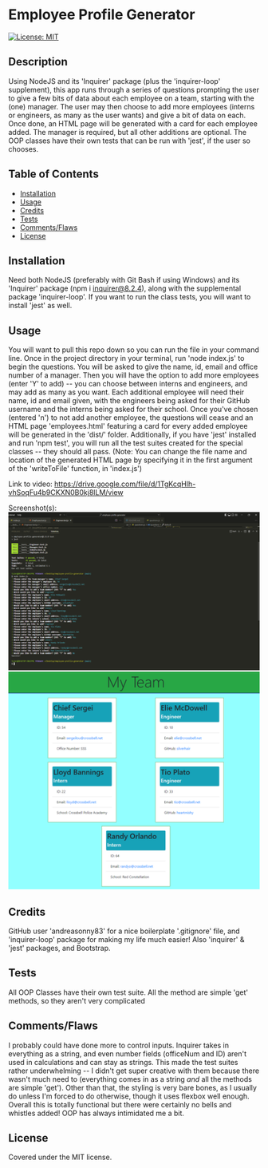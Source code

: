 # Employee Profile Generator
[![License: MIT](https://img.shields.io/badge/License-MIT-yellow.svg)](https://opensource.org/licenses/MIT)

## Description

Using NodeJS and its 'Inquirer' package (plus the 'inquirer-loop' supplement), this app runs through a series of questions prompting the user to give a few bits of data about each employee on a team, starting with the (one) manager. The user may then choose to add more employees (interns or engineers, as many as the user wants) and give a bit of data on each. Once done, an HTML page will be generated with a card for each employee added. The manager is required, but all other additions are optional. The OOP classes have their own tests that can be run with 'jest', if the user so chooses.

## Table of Contents

- [Installation](#installation)
- [Usage](#usage)
- [Credits](#credits)
- [Tests](#tests)
- [Comments/Flaws](#comments/flaws)
- [License](#license)

## Installation

Need both NodeJS (preferably with Git Bash if using Windows) and its 'Inquirer' package (npm i inquirer@8.2.4), along with the supplemental package 'inquirer-loop'. If you want to run the class tests, you will want to install 'jest' as well.

## Usage

You will want to pull this repo down so you can run the file in your command line. Once in the project directory in your terminal, run 'node index.js' to begin the questions. You will be asked to give the name, id, email and office number of a manager. Then you will have the option to add more employees (enter 'Y' to add) -- you can choose between interns and engineers, and may add as many as you want. Each additional employee will need their name, id and email given, with the engineers being asked for their GitHub username and the interns being asked for their school. Once you've chosen (entered 'n') to not add another employee, the questions will cease and an HTML page 'employees.html' featuring a card for every added employee will be generated in the 'dist/' folder. Additionally, if you have 'jest' installed and run 'npm test', you will run all the test suites created for the special classes -- they should all pass. (Note: You can change the file name and location of the generated HTML page by specifying it in the first argument of the 'writeToFile' function, in 'index.js')

Link to video: https://drive.google.com/file/d/1TgKcqHIh-vhSoqFu4b9CKXN0B0kj8lLM/view

Screenshot(s):
![Finished inquirer question set & jest tests](./assets/images/terminal-test-and-sample.png?raw=true "Example of a finished inquirer set and completed test suite")
![Sample HTML file generated](./assets/images/generated-html-example.png?raw=true "A sample HTML file generated from running the question set")

## Credits

GitHub user 'andreasonny83' for a nice boilerplate '.gitignore' file, and 'inquirer-loop' package for making my life much easier! Also 'inquirer' & 'jest' packages, and Bootstrap.

## Tests

All OOP Classes have their own test suite. All the method are simple 'get' methods, so they aren't very complicated

## Comments/Flaws

I probably could have done more to control inputs. Inquirer takes in everything as a string, and even number fields (officeNum and ID) aren't used in calculations and can stay as strings. This made the test suites rather underwhelming -- I didn't get super creative with them because there wasn't much need to (everything comes in as a string _and_ all the methods are simple 'get'). Other than that, the styling is very bare bones, as I usually do unless I'm forced to do otherwise, though it uses flexbox well enough. Overall this is totally functional but there were certainly no bells and whistles added! OOP has always intimidated me a bit.

## License

Covered under the MIT license.
